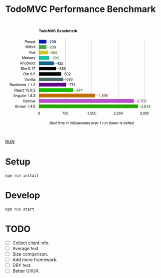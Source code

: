 # TodoMVC Performance Benchmark

![Sample results for Chrome 51 + OSX 10.11.4 on a Macbook Air](2016-05-18.png)

[RUN](https://rabbots.github.io/todomvc-perf)

# Setup
```
npm run install
```
# Develop
```
npm run start
```
# TODO
- [ ] Collect client info.
- [ ] Average test.
- [ ] Size comparison.
- [ ] Add more framework.
- [ ] DRY test.
- [ ] Better UI/UX.
